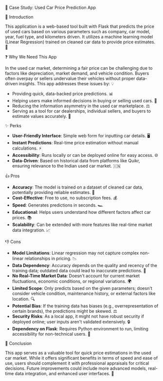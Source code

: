 🚗 Case Study: Used Car Price Prediction App


📖 Introduction

This application is a web-based tool built with Flask that predicts the price of used cars based on various parameters such as company, car model, year, fuel type, and kilometers driven. It utilizes a machine learning model (Linear Regression) trained on cleaned car data to provide price estimates. 🤖


❓ Why We Need This App

In the used car market, determining a fair price can be challenging due to factors like depreciation, market demand, and vehicle condition. Buyers often overpay or sellers undervalue their vehicles without proper data-driven insights. This app addresses these issues by: 💡

- Providing quick, data-backed price predictions. 📊
- Helping users make informed decisions in buying or selling used cars. 🛒
- Reducing the information asymmetry in the used car marketplace. ⚖️
- Serving as a tool for car dealerships, individual sellers, and buyers to estimate values accurately. 🏢


✨ Perks

- **User-Friendly Interface**: Simple web form for inputting car details. 🖥️
- **Instant Predictions**: Real-time price estimation without manual calculations. ⚡
- **Accessibility**: Runs locally or can be deployed online for easy access. 🌐
- **Data-Driven**: Based on historical data from platforms like Quikr, ensuring relevance to the Indian used car market. 🇮🇳


👍 Pros

- **Accuracy**: The model is trained on a dataset of cleaned car data, potentially providing reliable estimates. 🎯
- **Cost-Effective**: Free to use, no subscription fees. 💰
- **Speed**: Generates predictions in seconds. 🏎️
- **Educational**: Helps users understand how different factors affect car prices. 📚
- **Scalability**: Can be extended with more features like real-time market data integration. 📈


👎 Cons

- **Model Limitations**: Linear regression may not capture complex non-linear relationships in pricing. 📉
- **Data Dependency**: Accuracy depends on the quality and recency of the training data; outdated data could lead to inaccurate predictions. 📅
- **No Real-Time Market Data**: Doesn't account for current market fluctuations, economic conditions, or regional variations. 🌍
- **Limited Scope**: Only predicts based on the given parameters; doesn't consider vehicle condition, maintenance history, or external factors like location. 🔍
- **Potential Bias**: If the training data has biases (e.g., overrepresentation of certain brands), the predictions might be skewed. ⚖️
- **Security Risks**: As a local app, it might not have robust security if deployed online; user inputs aren't validated extensively. 🔒
- **Dependency on Flask**: Requires Python environment to run, limiting accessibility for non-technical users. 🐍


🎯 Conclusion

This app serves as a valuable tool for quick price estimations in the used car market. While it offers significant benefits in terms of speed and ease of use, users should complement it with professional appraisals for critical decisions. Future improvements could include more advanced models, real-time data integration, and enhanced user interfaces. 🚀
